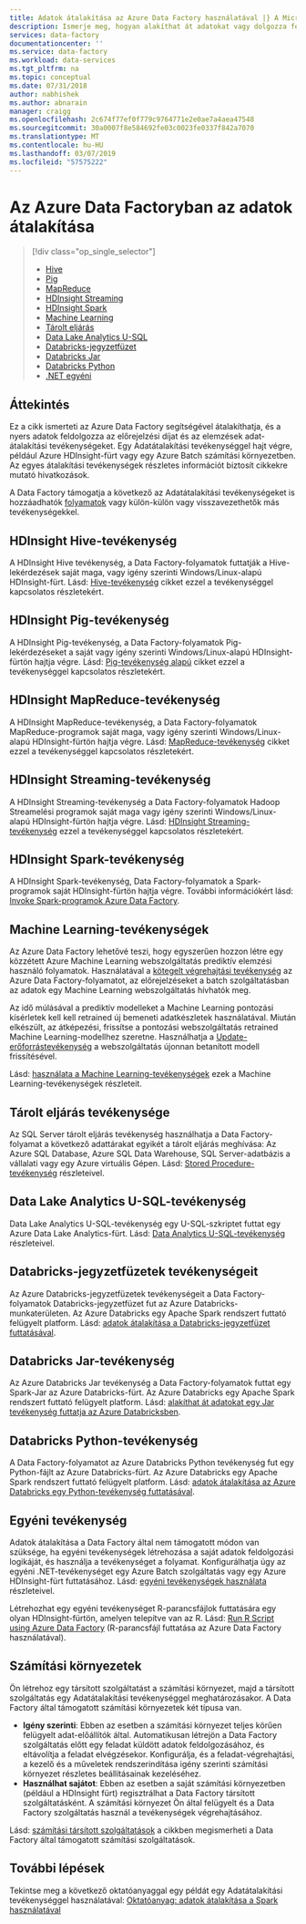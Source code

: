 ```yaml
---
title: Adatok átalakítása az Azure Data Factory használatával |} A Microsoft Docs
description: Ismerje meg, hogyan alakíthat át adatokat vagy dolgozza fel az adatokat az Azure Data Factoryban Hadoop, a Machine Learning vagy az Azure Data Lake Analytics használatával való.
services: data-factory
documentationcenter: ''
ms.service: data-factory
ms.workload: data-services
ms.tgt_pltfrm: na
ms.topic: conceptual
ms.date: 07/31/2018
author: nabhishek
ms.author: abnarain
manager: craigg
ms.openlocfilehash: 2c674f77ef0f779c9764771e2e0ae7a4aea47548
ms.sourcegitcommit: 30a0007f8e584692fe03c0023fe0337f842a7070
ms.translationtype: MT
ms.contentlocale: hu-HU
ms.lasthandoff: 03/07/2019
ms.locfileid: "57575222"
---
```

# <a name="transform-data-in-azure-data-factory"></a>Az Azure Data Factoryban az adatok átalakítása
> [!div class="op_single_selector"]
> * [Hive](transform-data-using-hadoop-hive.md)  
> * [Pig](transform-data-using-hadoop-pig.md)  
> * [MapReduce](transform-data-using-hadoop-map-reduce.md)  
> * [HDInsight Streaming](transform-data-using-hadoop-streaming.md)
> * [HDInsight Spark](transform-data-using-spark.md)
> * [Machine Learning](transform-data-using-machine-learning.md) 
> * [Tárolt eljárás](transform-data-using-stored-procedure.md)
> * [Data Lake Analytics U-SQL](transform-data-using-data-lake-analytics.md)
> * [Databricks-jegyzetfüzet](transform-data-databricks-notebook.md)
> * [Databricks Jar](transform-data-databricks-jar.md)
> * [Databricks Python](transform-data-databricks-python.md)
> * [.NET egyéni](transform-data-using-dotnet-custom-activity.md)

## <a name="overview"></a>Áttekintés
Ez a cikk ismerteti az Azure Data Factory segítségével átalakíthatja, és a nyers adatok feldolgozza az előrejelzési díjat és az elemzések adat-átalakítási tevékenységeket. Egy Adatátalakítási tevékenységgel hajt végre, például Azure HDInsight-fürt vagy egy Azure Batch számítási környezetben. Az egyes átalakítási tevékenységek részletes információt biztosít cikkekre mutató hivatkozások.

A Data Factory támogatja a következő az Adatátalakítási tevékenységeket is hozzáadhatók [folyamatok](concepts-pipelines-activities.md) vagy külön-külön vagy visszavezethetők más tevékenységekkel.

## <a name="hdinsight-hive-activity"></a>HDInsight Hive-tevékenység
A HDInsight Hive tevékenység, a Data Factory-folyamatok futtatják a Hive-lekérdezések saját maga, vagy igény szerinti Windows/Linux-alapú HDInsight-fürt. Lásd: [Hive-tevékenység](transform-data-using-hadoop-hive.md) cikket ezzel a tevékenységgel kapcsolatos részletekért. 

## <a name="hdinsight-pig-activity"></a>HDInsight Pig-tevékenység
A HDInsight Pig-tevékenység, a Data Factory-folyamatok Pig-lekérdezéseket a saját vagy igény szerinti Windows/Linux-alapú HDInsight-fürtön hajtja végre. Lásd: [Pig-tevékenység alapú](transform-data-using-hadoop-pig.md) cikket ezzel a tevékenységgel kapcsolatos részletekért. 

## <a name="hdinsight-mapreduce-activity"></a>HDInsight MapReduce-tevékenység
A HDInsight MapReduce-tevékenység, a Data Factory-folyamatok MapReduce-programok saját maga, vagy igény szerinti Windows/Linux-alapú HDInsight-fürtön hajtja végre. Lásd: [MapReduce-tevékenység](transform-data-using-hadoop-map-reduce.md) cikket ezzel a tevékenységgel kapcsolatos részletekért.

## <a name="hdinsight-streaming-activity"></a>HDInsight Streaming-tevékenység
A HDInsight Streaming-tevékenység a Data Factory-folyamatok Hadoop Streamelési programok saját maga vagy igény szerinti Windows/Linux-alapú HDInsight-fürtön hajtja végre. Lásd: [HDInsight Streaming-tevékenység](transform-data-using-hadoop-streaming.md) ezzel a tevékenységgel kapcsolatos részletekért.

## <a name="hdinsight-spark-activity"></a>HDInsight Spark-tevékenység
A HDInsight Spark-tevékenység, Data Factory-folyamatok a Spark-programok saját HDInsight-fürtön hajtja végre. További információkért lásd: [Invoke Spark-programok Azure Data Factory](transform-data-using-spark.md). 

## <a name="machine-learning-activities"></a>Machine Learning-tevékenységek
Az Azure Data Factory lehetővé teszi, hogy egyszerűen hozzon létre egy közzétett Azure Machine Learning webszolgáltatás prediktív elemzési használó folyamatok. Használatával a [kötegelt végrehajtási tevékenység](transform-data-using-machine-learning.md) az Azure Data Factory-folyamatot, az előrejelzéseket a batch szolgáltatásban az adatok egy Machine Learning webszolgáltatás hívhatók meg.

Az idő múlásával a prediktív modelleket a Machine Learning pontozási kísérletek kell kell retrained új bemeneti adatkészletek használatával. Miután elkészült, az átképezési, frissítse a pontozási webszolgáltatás retrained Machine Learning-modellhez szeretne. Használhatja a [Update-erőforrástevékenység](update-machine-learning-models.md) a webszolgáltatás újonnan betanított modell frissítésével.  

Lásd: [használata a Machine Learning-tevékenységek](transform-data-using-machine-learning.md) ezek a Machine Learning-tevékenységek részleteit. 

## <a name="stored-procedure-activity"></a>Tárolt eljárás tevékenysége
Az SQL Server tárolt eljárás tevékenység használhatja a Data Factory-folyamat a következő adattárakat egyikét a tárolt eljárás meghívása: Az Azure SQL Database, Azure SQL Data Warehouse, SQL Server-adatbázis a vállalati vagy egy Azure virtuális Gépen. Lásd: [Stored Procedure-tevékenység](transform-data-using-stored-procedure.md) részleteivel.  

## <a name="data-lake-analytics-u-sql-activity"></a>Data Lake Analytics U-SQL-tevékenység
Data Lake Analytics U-SQL-tevékenység egy U-SQL-szkriptet futtat egy Azure Data Lake Analytics-fürt. Lásd: [Data Analytics U-SQL-tevékenység](transform-data-using-data-lake-analytics.md) részleteivel. 

## <a name="databricks-notebook-activity"></a>Databricks-jegyzetfüzetek tevékenységeit

Az Azure Databricks-jegyzetfüzetek tevékenységeit a Data Factory-folyamatok Databricks-jegyzetfüzet fut az Azure Databricks-munkaterületen. Az Azure Databricks egy Apache Spark rendszert futtató felügyelt platform. Lásd: [adatok átalakítása a Databricks-jegyzetfüzet futtatásával](transform-data-databricks-notebook.md).

## <a name="databricks-jar-activity"></a>Databricks Jar-tevékenység

Az Azure Databricks Jar tevékenység a Data Factory-folyamatok futtat egy Spark-Jar az Azure Databricks-fürt. Az Azure Databricks egy Apache Spark rendszert futtató felügyelt platform. Lásd: [alakíthat át adatokat egy Jar tevékenység futtatja az Azure Databricksben](transform-data-databricks-jar.md).

## <a name="databricks-python-activity"></a>Databricks Python-tevékenység

A Data Factory-folyamatot az Azure Databricks Python tevékenység fut egy Python-fájlt az Azure Databricks-fürt. Az Azure Databricks egy Apache Spark rendszert futtató felügyelt platform. Lásd: [adatok átalakítása az Azure Databricks egy Python-tevékenység futtatásával](transform-data-databricks-python.md).

## <a name="custom-activity"></a>Egyéni tevékenység
Adatok átalakítása a Data Factory által nem támogatott módon van szüksége, ha egyéni tevékenységek létrehozása a saját adatok feldolgozási logikáját, és használja a tevékenységet a folyamat. Konfigurálhatja úgy az egyéni .NET-tevékenységet egy Azure Batch szolgáltatás vagy egy Azure HDInsight-fürt futtatásához. Lásd: [egyéni tevékenységek használata](transform-data-using-dotnet-custom-activity.md) részleteivel. 

Létrehozhat egy egyéni tevékenységet R-parancsfájlok futtatására egy olyan HDInsight-fürtön, amelyen telepítve van az R. Lásd: [Run R Script using Azure Data Factory](https://github.com/Azure/Azure-DataFactory/tree/master/Samples/RunRScriptUsingADFSample) (R-parancsfájl futtatása az Azure Data Factory használatával). 

## <a name="compute-environments"></a>Számítási környezetek
Ön létrehoz egy társított szolgáltatást a számítási környezet, majd a társított szolgáltatás egy Adatátalakítási tevékenységgel meghatározásakor. A Data Factory által támogatott számítási környezetek két típusa van. 

- **Igény szerinti**:  Ebben az esetben a számítási környezet teljes körűen felügyelt adat-előállítók által. Automatikusan létrejön a Data Factory szolgáltatás előtt egy feladat küldött adatok feldolgozásához, és eltávolítja a feladat elvégzésekor. Konfigurálja, és a feladat-végrehajtási, a kezelő és a műveletek rendszerindítása igény szerinti számítási környezet részletes beállításainak kezeléséhez. 
- **Használhat sajátot**: Ebben az esetben a saját számítási környezetben (például a HDInsight fürt) regisztrálhat a Data Factory társított szolgáltatásként. A számítási környezet Ön által felügyelt és a Data Factory szolgáltatás használ a tevékenységek végrehajtásához. 

Lásd: [számítási társított szolgáltatások](compute-linked-services.md) a cikkben megismerheti a Data Factory által támogatott számítási szolgáltatások. 

## <a name="next-steps"></a>További lépések
Tekintse meg a következő oktatóanyaggal egy példát egy Adatátalakítási tevékenységgel használatával: [Oktatóanyag: adatok átalakítása a Spark használatával](tutorial-transform-data-spark-powershell.md)
